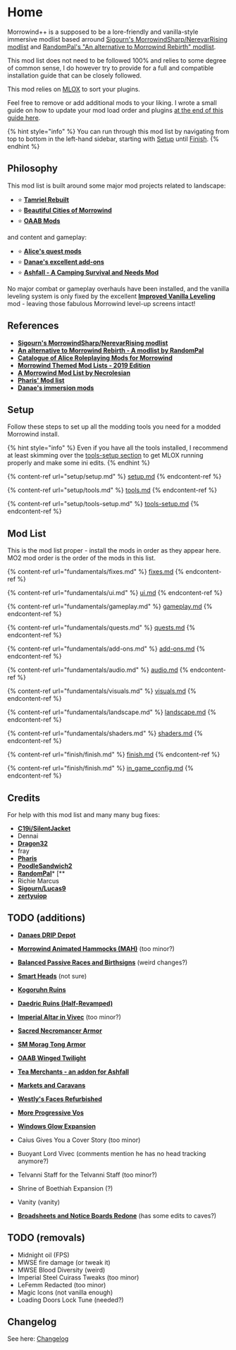 # Home

Morrowind++ is a supposed to be a lore-friendly and vanilla-style immersive modlist based arround [Sigourn's MorrowindSharp/NerevarRising modlist](https://github.com/Sigourn/nerevarrising/blob/master/main.md) and [RandomPal's "An alternative to Morrowind Rebirth" modlist](https://www.nexusmods.com/morrowind/mods/48812).

This mod list does not need to be followed 100% and relies to some degree of common sense, I do however try to provide for a full and compatible installation guide that can be closely followed.

This mod relies on [MLOX](setup/tools.md#⭐-mlox-ruleshttpsgithubcommloxmloxreleasestagv10) to sort your plugins.

Feel free to remove or add additional mods to your liking. I wrote a small guide on how to update your mod load order and plugins [at the end of this guide here](finish/finish.md).

{% hint style="info" %}
You can run through this mod list by navigating from top to bottom in the left-hand sidebar, starting with [Setup](./setup/setup.md) until [Finish](./finish/finish.md).
{% endhint %}

## Philosophy

This mod list is built around some major mod projects related to landscape:

* ⭐ [**Tamriel Rebuilt**](https://www.nexusmods.com/morrowind/mods/42145)
* ⭐ [**Beautiful Cities of Morrowind**](https://www.nexusmods.com/morrowind/mods/49231)
* ⭐ [**OAAB Mods**](https://www.nexusmods.com/morrowind/mods/49042)

and content and gameplay:

* ⭐ [**Alice's quest mods**](https://www.nexusmods.com/morrowind/users/4709296)
* ⭐ [**Danae's excellent add-ons**](https://www.nexusmods.com/morrowind/users/1233897)
* ⭐ [**Ashfall - A Camping Survival and Needs Mod**](https://www.nexusmods.com/morrowind/mods/49057)

No major combat or gameplay overhauls have been installed, and the vanilla leveling system is only fixed by the excellent [**Improved Vanilla Leveling**](https://www.nexusmods.com/morrowind/mods/48065) mod - leaving those fabulous Morrowind level-up screens intact!

## References

* [**Sigourn's MorrowindSharp/NerevarRising modlist**](https://github.com/Sigourn/nerevarrising/blob/master/main.md)
* [**An alternative to Morrowind Rebirth - A modlist by RandomPal**](https://www.nexusmods.com/morrowind/mods/48812)
* [**Catalogue of Alice Roleplaying Mods for Morrowind**](https://alicemorrowindmods.wordpress.com/2021/06/03/catalogue-of-alice-roleplaying-mods-for-morrowind/)
* [**Morrowind Themed Mod Lists - 2019 Edition**](https://github.com/Lucevar/mw-immersion-mods)
* [**A Morrowind Mod List by Necrolesian**](https://github.com/Necrolesian/morrowind-mod-list)
* [**Pharis' Mod list**](https://github.com/PharisMods/pharis-mod-list)
* [**Danae's immersion mods**](https://danaeplays.thenet.sk/modlist-little-things-that-go-a-long-way-immersive-mods/)

## Setup

Follow these steps to set up all the modding tools you need for a modded Morrowind install.

{% hint style="info" %}
Even if you have all the tools installed, I recommend at least skimming over the [tools-setup section](setup/tools-setup.md) to get MLOX running properly and make some ini edits.
{% endhint %}

{% content-ref url="setup/setup.md" %}
[setup.md](setup/setup.md)
{% endcontent-ref %}

{% content-ref url="setup/tools.md" %}
[tools.md](setup/tools.md)
{% endcontent-ref %}

{% content-ref url="setup/tools-setup.md" %}
[tools-setup.md](setup/tools-setup.md)
{% endcontent-ref %}

## Mod List

This is the mod list proper - install the mods in order as they appear here. MO2 mod order is the order of the mods in this list.

{% content-ref url="fundamentals/fixes.md" %}
[fixes.md](fundamentals/fixes.md)
{% endcontent-ref %}

{% content-ref url="fundamentals/ui.md" %}
[ui.md](fundamentals/ui.md)
{% endcontent-ref %}

{% content-ref url="fundamentals/gameplay.md" %}
[gameplay.md](fundamentals/gameplay.md)
{% endcontent-ref %}

{% content-ref url="fundamentals/quests.md" %}
[quests.md](fundamentals/quests.md)
{% endcontent-ref %}

{% content-ref url="fundamentals/add-ons.md" %}
[add-ons.md](fundamentals/add-ons.md)
{% endcontent-ref %}

{% content-ref url="fundamentals/audio.md" %}
[audio.md](fundamentals/audio.md)
{% endcontent-ref %}

{% content-ref url="fundamentals/visuals.md" %}
[visuals.md](fundamentals/visuals.md)
{% endcontent-ref %}

{% content-ref url="fundamentals/landscape.md" %}
[landscape.md](fundamentals/landscape.md)
{% endcontent-ref %}

{% content-ref url="fundamentals/shaders.md" %}
[shaders.md](fundamentals/shaders.md)
{% endcontent-ref %}

{% content-ref url="finish/finish.md" %}
[finish.md](finish/finish.md)
{% endcontent-ref %}

{% content-ref url="finish/finish.md" %}
[in_game_config.md](finish/in_game_config.md)
{% endcontent-ref %}

## Credits

For help with this mod list and many many bug fixes:

* [**C19i/SilentJacket**](https://www.nexusmods.com/morrowind/users/7006096)
* Dennai
* [**Dragon32**](https://www.nexusmods.com/morrowind/users/2553)
* fray
* [**Pharis**](https://github.com/PharisMods/pharis-mod-list)
* [**PoodleSandwich2**](https://www.nexusmods.com/morrowind/users/45710542)
* [**RandomPal**](https://www.nexusmods.com/morrowind/users/59284071)* [**
* Richie Marcus
* [**Sigourn/Lucas9**](https://www.nexusmods.com/morrowind/users/14600469)
* [**zertyuiop**](https://github.com/rfuzzo/MorrowindPlusPlus/issues/2)

## TODO (additions)

* [**Danaes DRIP Depot**](https://www.nexusmods.com/morrowind/mods/51645)

* [**Morrowind Animated Hammocks (MAH)**](https://www.nexusmods.com/morrowind/mods/49767) (too minor?)
* [**Balanced Passive Races and Birthsigns**](https://www.nexusmods.com/morrowind/mods/47782) (weird changes?)
* [**Smart Heads**](https://www.nexusmods.com/morrowind/mods/50098) (not sure)
* [**Kogoruhn Ruins**](https://www.nexusmods.com/morrowind/mods/44034)
* [**Daedric Ruins (Half-Revamped)**](https://www.nexusmods.com/morrowind/mods/51674)
* [**Imperial Altar in Vivec**](https://www.nexusmods.com/morrowind/mods/50273) (too minor?)
* [**Sacred Necromancer Armor**](https://www.nexusmods.com/morrowind/mods/51651)
* [**SM Morag Tong Armor**](https://www.nexusmods.com/morrowind/mods/50953)

* [**OAAB Winged Twilight**](https://www.nexusmods.com/morrowind/mods/51643)
* [**Tea Merchants - an addon for Ashfall**](https://www.nexusmods.com/morrowind/mods/51656)
* [**Markets and Caravans**](https://www.nexusmods.com/morrowind/mods/51704)
* [**Westly's Faces Refurbished**](https://www.nexusmods.com/morrowind/mods/51214)
* [**More Progressive Vos**](https://www.nexusmods.com/morrowind/mods/51701)
* [**Windows Glow Expansion**](https://www.nexusmods.com/morrowind/mods/42271)
* Caius Gives You a Cover Story (too minor)
* Buoyant Lord Vivec (comments mention he has no head tracking anymore?)
* Telvanni Staff for the Telvanni Staff (too minor?)
* Shrine of Boethiah Expansion (?)
* Vanity (vanity)
* [****Broadsheets and Notice Boards Redone****](https://www.nexusmods.com/morrowind/mods/50999) (has some edits to caves?)

## TODO (removals)

* Midnight oil (FPS)
* MWSE fire damage (or tweak it)
* MWSE Blood Diversity (weird)
* Imperial Steel Cuirass Tweaks (too minor)
* LeFemm Redacted (too minor)
* Magic Icons (not vanilla enough)
* Loading Doors Lock Tune (needed?)

## Changelog

See here: [Changelog](CHANGELOG.md)
